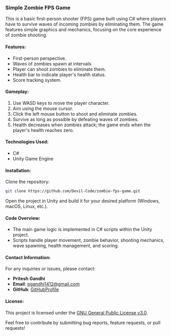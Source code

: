 ### Simple Zombie FPS Game

This is a basic first-person shooter (FPS) game built using C# where players have to survive waves of incoming zombies by eliminating them. The game features simple graphics and mechanics, focusing on the core experience of zombie shooting.

#### Features:
- First-person perspective.
- Waves of zombies spawn at intervals.
- Player can shoot zombies to eliminate them.
- Health bar to indicate player's health status.
- Score tracking system.

#### Gameplay:
1. Use WASD keys to move the player character.
2. Aim using the mouse cursor.
3. Click the left mouse button to shoot and eliminate zombies.
4. Survive as long as possible by defeating waves of zombies.
5. Health decreases when zombies attack; the game ends when the player's health reaches zero.

#### Technologies Used:
- C#
- Unity Game Engine

#### Installation:
Clone the repository:
```bash
git clone https://github.com/Devil-Code/zombie-fps-game.git
```
Open the project in Unity and build it for your desired platform (Windows, macOS, Linux, etc.).

#### Code Overview:
- The main game logic is implemented in C# scripts within the Unity project.
- Scripts handle player movement, zombie behavior, shooting mechanics, wave spawning, health management, and scoring.

#### Contact Information:

For any inquiries or issues, please contact:
- **Pritesh Gandhi**
- **Email**: pgandhi1412@gmail.com
- **GitHub**: [GitHubProfile](https://github.com/Devil-Code)

#### License:
This project is licensed under the [GNU General Public License v3.0](LICENSE).

Feel free to contribute by submitting bug reports, feature requests, or pull requests!
